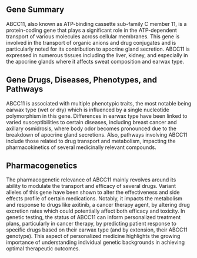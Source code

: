 ## Gene Summary
ABCC11, also known as ATP-binding cassette sub-family C member 11, is a protein-coding gene that plays a significant role in the ATP-dependent transport of various molecules across cellular membranes. This gene is involved in the transport of organic anions and drug conjugates and is particularly noted for its contribution to apocrine gland secretion. ABCC11 is expressed in numerous tissues including the liver, kidney, and especially in the apocrine glands where it affects sweat composition and earwax type.

## Gene Drugs, Diseases, Phenotypes, and Pathways
ABCC11 is associated with multiple phenotypic traits, the most notable being earwax type (wet or dry) which is influenced by a single nucleotide polymorphism in this gene. Differences in earwax type have been linked to varied susceptibilities to certain diseases, including breast cancer and axillary osmidrosis, where body odor becomes pronounced due to the breakdown of apocrine gland secretions. Also, pathways involving ABCC11 include those related to drug transport and metabolism, impacting the pharmacokinetics of several medicinally relevant compounds.

## Pharmacogenetics
The pharmacogenetic relevance of ABCC11 mainly revolves around its ability to modulate the transport and efficacy of several drugs. Variant alleles of this gene have been shown to alter the effectiveness and side effects profile of certain medications. Notably, it impacts the metabolism and response to drugs like axitinib, a cancer therapy agent, by altering drug excretion rates which could potentially affect both efficacy and toxicity. In genetic testing, the status of ABCC11 can inform personalized treatment plans, particularly in cancer therapy, by predicting patient response to specific drugs based on their earwax type (and by extension, their ABCC11 genotype). This aspect of personalized medicine highlights the growing importance of understanding individual genetic backgrounds in achieving optimal therapeutic outcomes.
